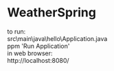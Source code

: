 # WeatherSpring
to run:  
src\main\java\hello\Application.java  
ppm 'Run Application'  
in web browser:  
http://localhost:8080/